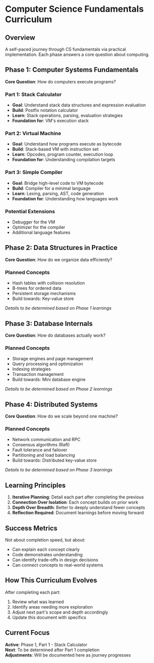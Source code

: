 # Computer Science Fundamentals Curriculum

## Overview

A self-paced journey through CS fundamentals via practical implementation. Each phase answers a core question about computing.

## Phase 1: Computer Systems Fundamentals

**Core Question**: How do computers execute programs?

### Part 1: Stack Calculator
- **Goal**: Understand stack data structures and expression evaluation
- **Build**: Postfix notation calculator
- **Learn**: Stack operations, parsing, evaluation strategies
- **Foundation for**: VM's execution stack

### Part 2: Virtual Machine
- **Goal**: Understand how programs execute as bytecode
- **Build**: Stack-based VM with instruction set
- **Learn**: Opcodes, program counter, execution loop
- **Foundation for**: Understanding compilation targets

### Part 3: Simple Compiler
- **Goal**: Bridge high-level code to VM bytecode
- **Build**: Compiler for a minimal language
- **Learn**: Lexing, parsing, AST, code generation
- **Foundation for**: Understanding how languages work

### Potential Extensions
- Debugger for the VM
- Optimizer for the compiler
- Additional language features

## Phase 2: Data Structures in Practice

**Core Question**: How do we organize data efficiently?

### Planned Concepts
- Hash tables with collision resolution
- B-trees for ordered data
- Persistent storage mechanisms
- Build towards: Key-value store

*Details to be determined based on Phase 1 learnings*

## Phase 3: Database Internals

**Core Question**: How do databases actually work?

### Planned Concepts
- Storage engines and page management
- Query processing and optimization
- Indexing strategies
- Transaction management
- Build towards: Mini database engine

*Details to be determined based on Phase 2 learnings*

## Phase 4: Distributed Systems

**Core Question**: How do we scale beyond one machine?

### Planned Concepts
- Network communication and RPC
- Consensus algorithms (Raft)
- Fault tolerance and failover
- Partitioning and load balancing
- Build towards: Distributed key-value store

*Details to be determined based on Phase 3 learnings*

## Learning Principles

1. **Iterative Planning**: Detail each part after completing the previous
2. **Connection Over Isolation**: Each concept builds on prior work
3. **Depth Over Breadth**: Better to deeply understand fewer concepts
4. **Reflection Required**: Document learnings before moving forward

## Success Metrics

Not about completion speed, but about:
- Can explain each concept clearly
- Code demonstrates understanding
- Can identify trade-offs in design decisions
- Can connect concepts to real-world systems

## How This Curriculum Evolves

After completing each part:
1. Review what was learned
2. Identify areas needing more exploration
3. Adjust next part's scope and depth accordingly
4. Update this document with specifics

## Current Focus

**Active**: Phase 1, Part 1 - Stack Calculator  
**Next**: To be determined after Part 1 completion  
**Adjustments**: Will be documented here as journey progresses
